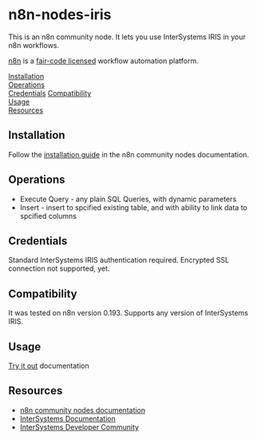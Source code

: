 # n8n-nodes-iris

This is an n8n community node. It lets you use InterSystems IRIS in your n8n workflows.

[n8n](https://n8n.io/) is a [fair-code licensed](https://docs.n8n.io/reference/license/) workflow automation platform.

[Installation](#installation)  
[Operations](#operations)  
[Credentials](#credentials)
[Compatibility](#compatibility)  
[Usage](#usage)  <!-- delete if not using this section -->  
[Resources](#resources)  

## Installation

Follow the [installation guide](https://docs.n8n.io/integrations/community-nodes/installation/) in the n8n community nodes documentation.

## Operations

* Execute Query - any plain SQL Queries, with dynamic parameters
* Insert - insert to spcified existing table, and with ability to link data to spcified columns

## Credentials

Standard InterSystems IRIS authentication required. Encrypted SSL connection not supported, yet.

## Compatibility

It was tested on n8n version 0.193. Supports any version of InterSystems IRIS.

## Usage

[Try it out](https://docs.n8n.io/try-it-out/) documentation

## Resources

* [n8n community nodes documentation](https://docs.n8n.io/integrations/community-nodes/)
* [InterSystems Documentation](https://docs.intersystems.com)
* [InterSystems Developer Community](https://community.intersystems.com)
